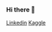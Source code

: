 ### Hi there 👋

[Linkedin](https://linkedin.com/in/benoît-durand/)
[Kaggle](https://www.kaggle.com/bdokkkk)
